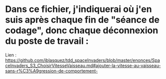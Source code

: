 # Dans ce fichier, j'indiquerai où j'en suis après chaque fin de "séance de codage", donc chaque déconnexion du poste de travail :


Lien : https://github.com/iblasquez/tdd_spaceInvaders/blob/master/enonces/SpaceInvaders_S3_ChoisirVitesseVaisseau.md#ajouter-la-vitesse-au-vaisseau-sans-r%C3%A9gression-de-comportement-
